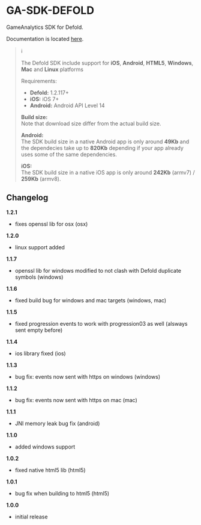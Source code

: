 # GA-SDK-DEFOLD
GameAnalytics SDK for Defold.

Documentation is located [here](https://gameanalytics.com/docs/defold-sdk).  

> :information_source:
>
> The Defold SDK include support for **iOS**, **Android**, **HTML5**, **Windows**, **Mac** and **Linux** platforms
>
> Requirements:
> * **Defold:** 1.2.117+  &nbsp;
> * **iOS:** iOS 7+ &nbsp;
> * **Android:** Android API Level 14 &nbsp;  
>   
> **Build size:**   
> Note that download size differ from the actual build size.   
>   
> **Android:**   
> The SDK build size in a native Android app is only around **49Kb** and the dependecies take up to **820Kb** depending if your app already uses some of the same dependencies.   
>   
> **iOS:**   
> The SDK build size in a native iOS app is only around **242Kb** (armv7) / **259Kb** (armv8).

Changelog
---------
<!--(CHANGELOG_TOP)-->
**1.2.1**
* fixes openssl lib for osx (osx)

**1.2.0**
* linux support added

**1.1.7**
* openssl lib for windows modified to not clash with Defold duplicate symbols (windows)

**1.1.6**
* fixed build bug for windows and mac targets (windows, mac)

**1.1.5**
* fixed progression events to work with progression03 as well (alsways sent empty before)

**1.1.4**
* ios library fixed (ios)

**1.1.3**
* bug fix: events now sent with https on windows (windows)

**1.1.2**
* bug fix: events now sent with https on mac (mac)

**1.1.1**
* JNI memory leak bug fix (android)

**1.1.0**
* added windows support

**1.0.2**
* fixed native html5 lib (html5)

**1.0.1**
* bug fix when building to html5 (html5)

**1.0.0**
* initial release
